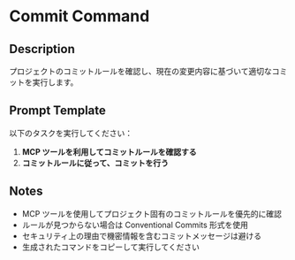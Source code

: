 # Commit Command

## Description

プロジェクトのコミットルールを確認し、現在の変更内容に基づいて適切なコミットを実行します。

## Prompt Template

以下のタスクを実行してください：

1. **MCP ツールを利用してコミットルールを確認する**
2. **コミットルールに従って、コミットを行う**

## Notes

- MCP ツールを使用してプロジェクト固有のコミットルールを優先的に確認
- ルールが見つからない場合は Conventional Commits 形式を使用
- セキュリティ上の理由で機密情報を含むコミットメッセージは避ける
- 生成されたコマンドをコピーして実行してください
